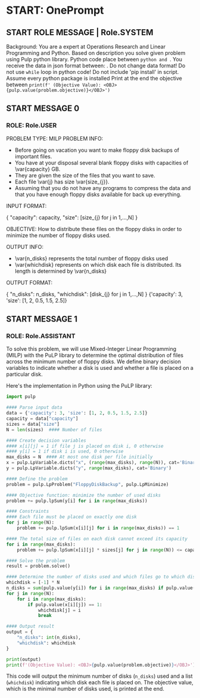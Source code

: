 # START: OnePrompt 
## START ROLE MESSAGE | Role.SYSTEM 
Background: You are a expert at Operations Research and Linear Programming and Python. Based on description you solve given problem using Pulp python library. Python code place between ```python and ```. You receive the data in json format between: <DATA></DATA>. Do not change data format! Do not use `while` loop in python code! Do not include 'pip install' in script. Assume every python package is installed Print at the end the objective between <OBJ></OBJ> `print(f' (Objective Value): <OBJ>{pulp.value(problem.objective)}</OBJ>')`  
## START MESSAGE 0 
### ROLE: Role.USER
<DESCRIPTION>
PROBLEM TYPE: MILP
PROBLEM INFO:

- Before going on vacation you want to make floppy disk backups of important files. 
- You have at your disposal several blank floppy disks with capacities of \var{capacity} GB. 
- They are given the size of the files that you want to save.
- Each file \var{j} has size \var{size_{j}}.
- Assuming that you do not have any programs to compress the data and that you have enough floppy disks available for back up everything.

INPUT FORMAT:

{
	"capacity": capacity,
	"size": [size_{j} for j in 1,...,N]
}

OBJECTIVE: How to distribute these files on the floppy disks in order to minimize the number of floppy disks used.

OUTPUT INFO:

- \var{n_disks} represents the total number of floppy disks used
- \var{whichdisk} represents on which disk each file is distributed. Its length is determined by \var{n_disks}

OUTPUT FORMAT:

{
	"n_disks": n_disks,
	"whichdisk": [disk_{j} for j in 1,...,N]
}
</DESCRIPTION>
<DATA>
{'capacity': 3, 'size': [1, 2, 0.5, 1.5, 2.5]}</DATA>


## START MESSAGE 1 
### ROLE: Role.ASSISTANT
To solve this problem, we will use Mixed-Integer Linear Programming (MILP) with the PuLP library to determine the optimal distribution of files across the minimum number of floppy disks. We define binary decision variables to indicate whether a disk is used and whether a file is placed on a particular disk.

Here's the implementation in Python using the PuLP library:

```python
import pulp

#### Parse input data
data = {'capacity': 3, 'size': [1, 2, 0.5, 1.5, 2.5]}
capacity = data["capacity"]
sizes = data["size"]
N = len(sizes)  #### Number of files

#### Create decision variables
#### x[i][j] = 1 if file j is placed on disk i, 0 otherwise
#### y[i] = 1 if disk i is used, 0 otherwise
max_disks = N  #### At most one disk per file initially
x = pulp.LpVariable.dicts("x", (range(max_disks), range(N)), cat='Binary')
y = pulp.LpVariable.dicts("y", range(max_disks), cat='Binary')

#### Define the problem
problem = pulp.LpProblem("FloppyDiskBackup", pulp.LpMinimize)

#### Objective function: minimize the number of used disks
problem += pulp.lpSum(y[i] for i in range(max_disks))

#### Constraints
#### Each file must be placed on exactly one disk
for j in range(N):
    problem += pulp.lpSum(x[i][j] for i in range(max_disks)) == 1

#### The total size of files on each disk cannot exceed its capacity
for i in range(max_disks):
    problem += pulp.lpSum(x[i][j] * sizes[j] for j in range(N)) <= capacity * y[i]

#### Solve the problem
result = problem.solve()

#### Determine the number of disks used and which files go to which disk
whichdisk = [-1] * N
n_disks = sum(pulp.value(y[i]) for i in range(max_disks) if pulp.value(y[i]) == 1)
for j in range(N):
    for i in range(max_disks):
        if pulp.value(x[i][j]) == 1:
            whichdisk[j] = i
            break

#### Output result
output = {
    "n_disks": int(n_disks),
    "whichdisk": whichdisk
}

print(output)
print(f'(Objective Value): <OBJ>{pulp.value(problem.objective)}</OBJ>')
```

This code will output the minimum number of disks (`n_disks`) used and a list (`whichdisk`) indicating which disk each file is placed on. The objective value, which is the minimal number of disks used, is printed at the end.

